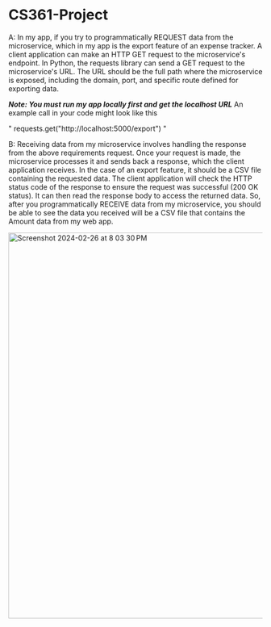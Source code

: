 # CS361-Project

A:
In my app, if you try to programmatically REQUEST data from the microservice, which in my app is the export feature of an expense tracker. A client application can make an HTTP GET request to the microservice's endpoint. In Python, the requests library can send a GET request to the microservice's URL. The URL should be the full path where the microservice is exposed, including the domain, port, and specific route defined for exporting data. 

***Note: You must run my app locally first and get the localhost URL***
An example call in your code might look like this  

" requests.get("http://localhost:5000/export") "


B:
Receiving data from my microservice involves handling the response from the above requirements request. Once your request is made, the microservice processes it and sends back a response, which the client application receives. In the case of an export feature, it should be a CSV file containing the requested data. The client application will check the HTTP status code of the response to ensure the request was successful (200 OK status). It can then read the response body to access the returned data. So, after you programmatically RECEIVE data from my microservice, you should be able to see the data you received will be a CSV file that contains the Amount data from my web app.


<img width="765" alt="Screenshot 2024-02-26 at 8 03 30 PM" src="https://github.com/seankhy/CS361-Project/assets/130083506/020109e1-6170-4790-98e5-eeeab2c039a1">

